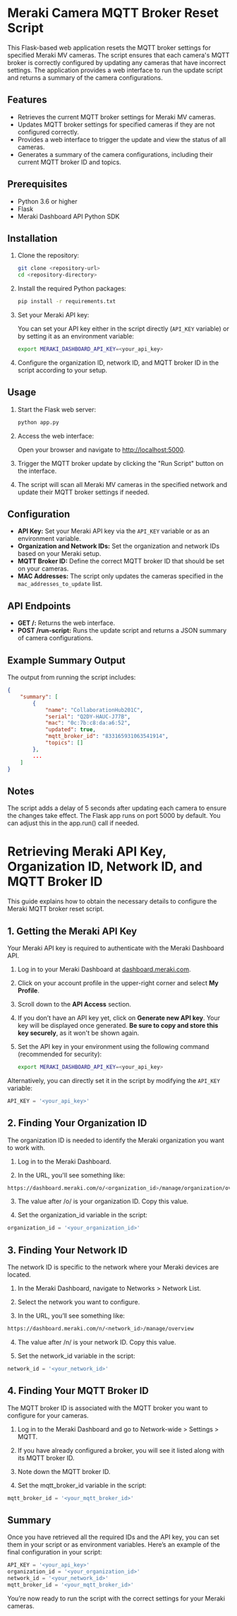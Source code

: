 # Meraki Camera MQTT Broker Reset Script

This Flask-based web application resets the MQTT broker settings for specified Meraki MV cameras. The script ensures that each camera's MQTT broker is correctly configured by updating any cameras that have incorrect settings. The application provides a web interface to run the update script and returns a summary of the camera configurations.

## Features

- Retrieves the current MQTT broker settings for Meraki MV cameras.
- Updates MQTT broker settings for specified cameras if they are not configured correctly.
- Provides a web interface to trigger the update and view the status of all cameras.
- Generates a summary of the camera configurations, including their current MQTT broker ID and topics.

## Prerequisites

- Python 3.6 or higher
- Flask
- Meraki Dashboard API Python SDK

## Installation

1. Clone the repository:

    ```bash
    git clone <repository-url>
    cd <repository-directory>
    ```

2. Install the required Python packages:

    ```bash
    pip install -r requirements.txt
    ```

3. Set your Meraki API key:

    You can set your API key either in the script directly (`API_KEY` variable) or by setting it as an environment variable:

    ```bash
    export MERAKI_DASHBOARD_API_KEY=<your_api_key>
    ```

4. Configure the organization ID, network ID, and MQTT broker ID in the script according to your setup.

## Usage

1. Start the Flask web server:

    ```bash
    python app.py
    ```

2. Access the web interface:

    Open your browser and navigate to [http://localhost:5000](http://localhost:5000).

3. Trigger the MQTT broker update by clicking the "Run Script" button on the interface.

4. The script will scan all Meraki MV cameras in the specified network and update their MQTT broker settings if needed.

## Configuration

- **API Key:** Set your Meraki API key via the `API_KEY` variable or as an environment variable.
- **Organization and Network IDs:** Set the organization and network IDs based on your Meraki setup.
- **MQTT Broker ID:** Define the correct MQTT broker ID that should be set on your cameras.
- **MAC Addresses:** The script only updates the cameras specified in the `mac_addresses_to_update` list.

## API Endpoints

- **GET /:** Returns the web interface.
- **POST /run-script:** Runs the update script and returns a JSON summary of camera configurations.

## Example Summary Output

The output from running the script includes:

```json
{
    "summary": [
        {
            "name": "CollaborationHub201C",
            "serial": "Q2DY-HAUC-J77B",
            "mac": "0c:7b:c8:da:a6:52",
            "updated": true,
            "mqtt_broker_id": "833165931063541914",
            "topics": []
        },
        ...
    ]
}
```
## Notes

The script adds a delay of 5 seconds after updating each camera to ensure the changes take effect.
The Flask app runs on port 5000 by default. You can adjust this in the app.run() call if needed.

# Retrieving Meraki API Key, Organization ID, Network ID, and MQTT Broker ID

This guide explains how to obtain the necessary details to configure the Meraki MQTT broker reset script.

## 1. Getting the Meraki API Key

Your Meraki API key is required to authenticate with the Meraki Dashboard API.

1. Log in to your Meraki Dashboard at [dashboard.meraki.com](https://dashboard.meraki.com).
2. Click on your account profile in the upper-right corner and select **My Profile**.
3. Scroll down to the **API Access** section.
4. If you don’t have an API key yet, click on **Generate new API key**. Your key will be displayed once generated. **Be sure to copy and store this key securely**, as it won't be shown again.
5. Set the API key in your environment using the following command (recommended for security):

    ```bash
    export MERAKI_DASHBOARD_API_KEY=<your_api_key>
    ```

Alternatively, you can directly set it in the script by modifying the `API_KEY` variable:

```python
API_KEY = '<your_api_key>'
```

## 2. Finding Your Organization ID
The organization ID is needed to identify the Meraki organization you want to work with.

1. Log in to the Meraki Dashboard.

2. In the URL, you'll see something like:

```bash
https://dashboard.meraki.com/o/<organization_id>/manage/organization/overview
```
3. The value after /o/ is your organization ID. Copy this value.

4. Set the organization_id variable in the script:

```python
organization_id = '<your_organization_id>'
```

## 3. Finding Your Network ID
The network ID is specific to the network where your Meraki devices are located.

1. In the Meraki Dashboard, navigate to Networks > Network List.

2. Select the network you want to configure.

3. In the URL, you’ll see something like:

```bash
https://dashboard.meraki.com/n/<network_id>/manage/overview
```
4. The value after /n/ is your network ID. Copy this value.

5. Set the network_id variable in the script:

```python
network_id = '<your_network_id>'
```

## 4. Finding Your MQTT Broker ID
The MQTT broker ID is associated with the MQTT broker you want to configure for your cameras.

1. Log in to the Meraki Dashboard and go to Network-wide > Settings > MQTT.

2. If you have already configured a broker, you will see it listed along with its MQTT broker ID.

3. Note down the MQTT broker ID.

4. Set the mqtt_broker_id variable in the script:

```python
mqtt_broker_id = '<your_mqtt_broker_id>'
```

## Summary
Once you have retrieved all the required IDs and the API key, you can set them in your script or as environment variables. Here’s an example of the final configuration in your script:

```python
API_KEY = '<your_api_key>'
organization_id = '<your_organization_id>'
network_id = '<your_network_id>'
mqtt_broker_id = '<your_mqtt_broker_id>'
```

You’re now ready to run the script with the correct settings for your Meraki cameras.
